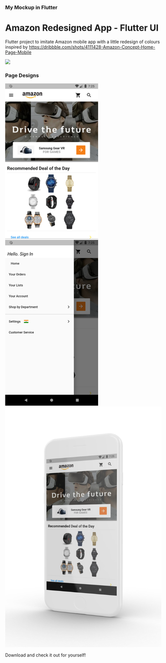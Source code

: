 


### My Mockup in Flutter

# Amazon Redesigned App - Flutter UI
Flutter project to imitate Amazon mobile app with a little redesign of colours inspired by 
https://dribbble.com/shots/4111428-Amazon-Concept-Home-Page-Mobile

<img src="https://static.dribbble.com/users/972024/screenshots/4111428/amazon-home-page-mobile_1x.jpg" width="600"/>

### Page Designs
<img src="/ss1.png" width="300" />     <img src="/ss2.png" width="300" />  <img src="/ss4.png" />

Download and check it out for yourself!

